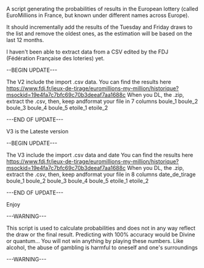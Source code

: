 A script generating the probabilities of results in the European lottery (called EuroMillions in France, but known under different names across Europe).

It should incrementally add the results of the Tuesday and Friday draws to the list and remove the oldest ones, as the estimation will be based on the last 12 months.

I haven't been able to extract data from a CSV edited by the FDJ (Fédération Française des loteries) yet.

--BEGIN UPDATE---

The V2 include the import .csv data.
You can find the results here https://www.fdj.fr/jeux-de-tirage/euromillions-my-million/historique?msockid=19e4fa7c7bfc69c70b3deeaf7aa1688c
When you DL, the .zip, extract the .csv, then, keep andformat your file in 7 columns
boule_1	boule_2	boule_3	boule_4	boule_5	etoile_1	etoile_2

---END OF UPDATE---


V3 is the Lateste version 

--BEGIN UPDATE---

The V3 include the import .csv data and date
You can find the results here https://www.fdj.fr/jeux-de-tirage/euromillions-my-million/historique?msockid=19e4fa7c7bfc69c70b3deeaf7aa1688c
When you DL, the .zip, extract the .csv, then, keep andformat your file in 8 columns
date_de_tirage	boule_1	boule_2	boule_3	boule_4	boule_5	etoile_1	etoile_2

---END OF UPDATE---

Enjoy

---WARNING---

This script is used to calculate probabilities and does not in any way reflect the draw or the final result. Predicting with 100% accuracy would be Divine or quantum... You will not win anything by playing these numbers. Like alcohol, the abuse of gambling is harmful to oneself and one's surroundings

---WARNING---
